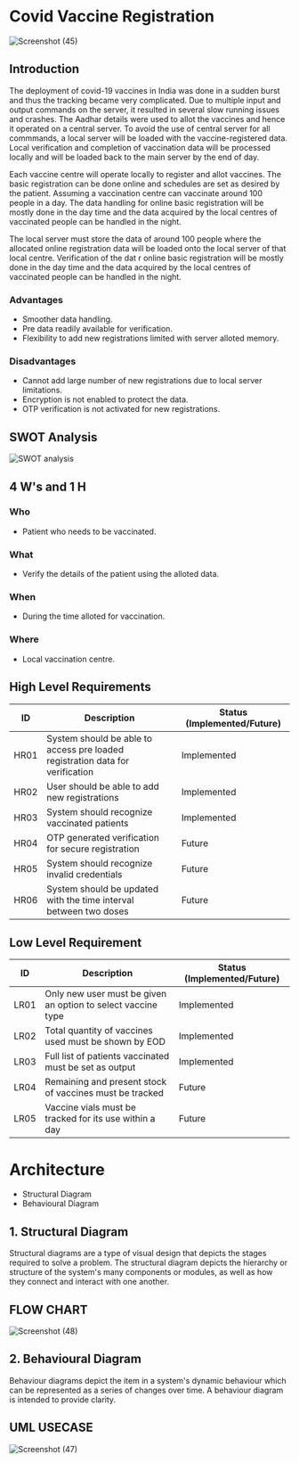 # Covid Vaccine Registration

![Screenshot (45)](https://user-images.githubusercontent.com/64276267/161389752-3b852a85-8341-4795-a341-047501161446.png)

## Introduction

The deployment of covid-19 vaccines in India was done in a sudden burst and thus the tracking became very complicated. 
Due to multiple input and output commands on the server, it resulted in several slow running issues and crashes. 
The Aadhar details were used to allot the vaccines and hence it operated on a central server.
To avoid the use of central server for all commmands, a local server will be loaded with the vaccine-registered data. 
Local verification and completion of vaccination data will be processed locally and will be loaded back to the main server by the end of day.

Each vaccine centre will operate locally to register and allot vaccines. 
The basic registration can be done online and schedules are set as desired by the patient. Assuming a vaccination centre can vaccinate around 100 people in a day. 
The data handling for online basic registration will be mostly done in the day time and the data acquired by the local centres of vaccinated people can be handled in the night.

The local server must store the data of around 100 people where the allocated online registration data will be loaded onto the local server of that local centre. 
Verification of the dat r online basic registration will be mostly done in the day time and the data acquired by the local centres of vaccinated people can be handled in the night.

### Advantages
* Smoother data handling.
* Pre data readily available for verification.
* Flexibility to add new registrations limited with server alloted memory.

### Disadvantages
* Cannot add large number of new registrations due to local server limitations.
* Encryption is not enabled to protect the data.
* OTP verification is not activated for new registrations.

## SWOT Analysis
![SWOT analysis](https://user-images.githubusercontent.com/89698000/132556785-561d19ab-c53d-4658-8138-401da25ce78e.png)
## 4 W's and 1 H
### Who
* Patient who needs to be vaccinated.
### What
* Verify the details of the patient using the alloted data.
### When
* During the time alloted for vaccination.
### Where
* Local vaccination centre.

## High Level Requirements
| ID | Description | Status (Implemented/Future) |
| --- | --- | --- |
| HR01 | System should be able to access pre loaded registration data for verification | Implemented |
| HR02 | User should be able to add new registrations | Implemented |
| HR03 | System should recognize vaccinated patients | Implemented |
| HR04 | OTP generated verification for secure registration | Future |
| HR05 | System should recognize invalid credentials | Future |
| HR06 | System should be updated with the time interval between two doses | Future |

## Low Level Requirement
| ID | Description | Status (Implemented/Future) |
| --- | --- | --- |
| LR01 | Only new user must be given an option to select vaccine type | Implemented |
| LR02 | Total quantity of vaccines used must be shown by EOD | Implemented |
| LR03 | Full list of patients vaccinated must be set as output | Implemented |
| LR04 | Remaining and present stock of vaccines must be tracked | Future |
| LR05 | Vaccine vials must be tracked for its use within a day | Future |

# Architecture
* Structural Diagram
* Behavioural Diagram
## 1. Structural Diagram
Structural diagrams are a type of visual design that depicts the stages required to solve a problem. The structural diagram depicts the hierarchy or structure of the system's many components or modules, as well as how they connect and interact with one another.

## FLOW CHART

![Screenshot (48)](https://user-images.githubusercontent.com/64276267/161387475-15978551-52c1-46ab-976f-1d0f5a9a674b.png)


## 2. Behavioural Diagram
Behaviour diagrams depict the item in a system's dynamic behaviour which can be represented as a series of changes over time. A behaviour diagram is intended to provide clarity.

## UML USECASE

![Screenshot (47)](https://user-images.githubusercontent.com/64276267/161387278-5b5c3592-47ac-4dcd-ad6c-ea63250ee420.png)



